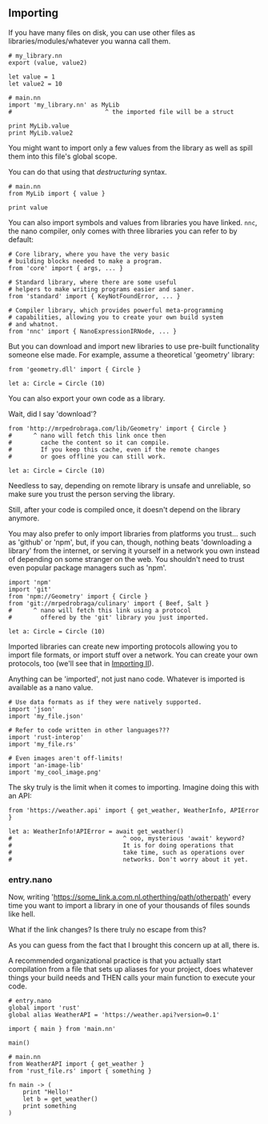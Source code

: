 ## Importing

If you have many files on disk, you can use other files as libraries/modules/whatever you wanna call them.

```nano
# my_library.nn
export (value, value2)

let value = 1
let value2 = 10

```

```nano
# main.nn
import 'my_library.nn' as MyLib
#                          ^ the imported file will be a struct

print MyLib.value
print MyLib.value2
```

You might want to import only a few values from the library as well as spill them into this file's global scope.

You can do that using that _destructuring_ syntax.

```nano
# main.nn
from MyLib import { value }

print value
```

You can also import symbols and values from libraries you have linked. `nnc`, the nano compiler, only comes with three libraries you can refer to by default:

```nano
# Core library, where you have the very basic
# building blocks needed to make a program.
from 'core' import { args, ... }

# Standard library, where there are some useful
# helpers to make writing programs easier and saner.
from 'standard' import { KeyNotFoundError, ... }

# Compiler library, which provides powerful meta-programming
# capabilities, allowing you to create your own build system
# and whatnot.
from 'nnc' import { NanoExpressionIRNode, ... }
```

But you can download and import new libraries to use pre-built functionality someone else made.
For example, assume a theoretical 'geometry' library:

```nano
from 'geometry.dll' import { Circle }

let a: Circle = Circle (10)
```

You can also export your own code as a library.

Wait, did I say 'download'?

```nano
from 'http://mrpedrobraga.com/lib/Geometry' import { Circle }
#      ^ nano will fetch this link once then
#        cache the content so it can compile.
#        If you keep this cache, even if the remote changes
#        or goes offline you can still work.

let a: Circle = Circle (10)
```

Needless to say, depending on remote library is unsafe and unreliable, so make sure you trust the person serving the library.

Still, after your code is compiled once, it doesn't depend on the library anymore.

You may also prefer to only import libraries from platforms you trust... such as 'github' or 'npm', but, if you can, though, nothing beats 'downloading a library' from the internet, or serving it yourself in a network you own instead of depending on some stranger on the web. You shouldn't need to trust even popular package managers such as 'npm'.

```nano
import 'npm'
import 'git'
from 'npm://Geometry' import { Circle }
from 'git://mrpedrobraga/culinary' import { Beef, Salt }
#      ^ nano will fetch this link using a protocol
#        offered by the 'git' library you just imported.

let a: Circle = Circle (10)
```

Imported libraries can create new importing protocols allowing you to import file formats, or import stuff over a network. You can create your own protocols, too (we'll see that in [Importing II](./?article=importing2)).

Anything can be 'imported', not just nano code. Whatever is imported is available as a nano value.

```nano
# Use data formats as if they were natively supported.
import 'json'
import 'my_file.json'

# Refer to code written in other languages???
import 'rust-interop'
import 'my_file.rs'

# Even images aren't off-limits!
import 'an-image-lib'
import 'my_cool_image.png'
```

The sky truly is the limit when it comes to importing.
Imagine doing this with an API:

```nano
from 'https://weather.api' import { get_weather, WeatherInfo, APIError }

let a: WeatherInfo!APIError = await get_weather()
#                               ^ ooo, mysterious 'await' keyword?
#                               It is for doing operations that
#                               take time, such as operations over
#                               networks. Don't worry about it yet.
```

### entry.nano

Now, writing 'https://some_link.a.com.nl.otherthing/path/otherpath' every time you want to import a library in one of your thousands of files sounds like hell.

What if the link changes? Is there truly no escape from this?

As you can guess from the fact that I brought this concern up at all, there is.

A recommended organizational practice is that you actually start compilation from a file that sets up aliases for your project, does whatever things your build needs and THEN calls your main function to execute your code.

```nano
# entry.nano
global import 'rust'
global alias WeatherAPI = 'https://weather.api?version=0.1'

import { main } from 'main.nn'

main()
```

```nano
# main.nn
from WeatherAPI import { get_weather }
from 'rust_file.rs' import { something }

fn main -> (
	print "Hello!"
	let b = get_weather()
	print something
)
```
